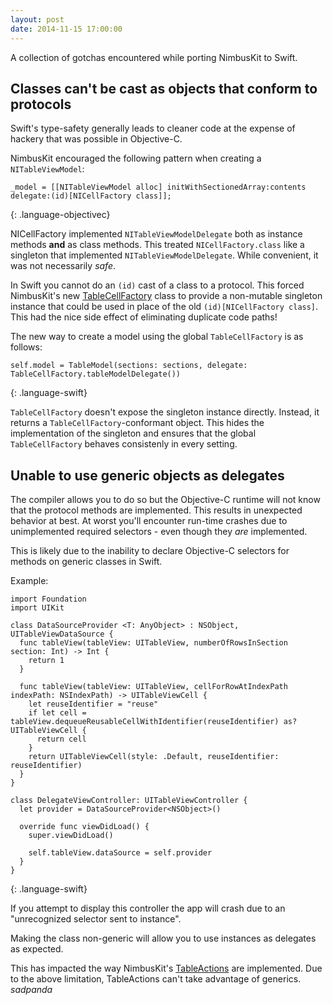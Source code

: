 ```yaml
---
layout: post
date: 2014-11-15 17:00:00
---
```


A collection of gotchas encountered while porting NimbusKit to Swift.

<!-- more -->

## Classes can't be cast as objects that conform to protocols

Swift's type-safety generally leads to cleaner code at the expense of hackery that was possible in Objective-C.

NimbusKit encouraged the following pattern when creating a `NITableViewModel`:

~~~
_model = [[NITableViewModel alloc] initWithSectionedArray:contents delegate:(id)[NICellFactory class]];
~~~
{: .language-objectivec}

NICellFactory implemented `NITableViewModelDelegate` both as instance methods **and** as class methods. This treated `NICellFactory.class` like a singleton that implemented `NITableViewModelDelegate`. While convenient, it was not necessarily *safe*.

In Swift you cannot do an `(id)` cast of a class to a protocol. This forced NimbusKit's new [TableCellFactory](https://github.com/NimbusKit/swift/blob/master/TableCellFactory.swift) class to provide a non-mutable singleton instance that could be used in place of the old `(id)[NICellFactory class]`. This had the nice side effect of eliminating duplicate code paths!

The new way to create a model using the global `TableCellFactory` is as follows:

~~~
self.model = TableModel(sections: sections, delegate: TableCellFactory.tableModelDelegate())
~~~
{: .language-swift}

`TableCellFactory` doesn't expose the singleton instance directly. Instead, it returns a `TableCellFactory`-conformant object. This hides the implementation of the singleton and ensures that the global `TableCellFactory` behaves consistenly in every setting.

## Unable to use generic objects as delegates

The compiler allows you to do so but the Objective-C runtime will not know that the protocol methods are implemented. This results in unexpected behavior at best. At worst you'll encounter run-time crashes due to unimplemented required selectors - even though they *are* implemented.

This is likely due to the inability to declare Objective-C selectors for methods on generic classes in Swift.

Example:

~~~
import Foundation
import UIKit

class DataSourceProvider <T: AnyObject> : NSObject, UITableViewDataSource {
  func tableView(tableView: UITableView, numberOfRowsInSection section: Int) -> Int {
    return 1
  }

  func tableView(tableView: UITableView, cellForRowAtIndexPath indexPath: NSIndexPath) -> UITableViewCell {
    let reuseIdentifier = "reuse"
    if let cell = tableView.dequeueReusableCellWithIdentifier(reuseIdentifier) as? UITableViewCell {
      return cell
    }
    return UITableViewCell(style: .Default, reuseIdentifier: reuseIdentifier)
  }
}

class DelegateViewController: UITableViewController {
  let provider = DataSourceProvider<NSObject>()

  override func viewDidLoad() {
    super.viewDidLoad()

    self.tableView.dataSource = self.provider
  }
}
~~~
{: .language-swift}

If you attempt to display this controller the app will crash due to an "unrecognized selector sent to instance".

Making the class non-generic will allow you to use instances as delegates as expected.

This has impacted the way NimbusKit's [TableActions](https://github.com/NimbusKit/swift/blob/master/TableActions.swift) are implemented. Due to the above limitation, TableActions can't take advantage of generics. *sadpanda*

